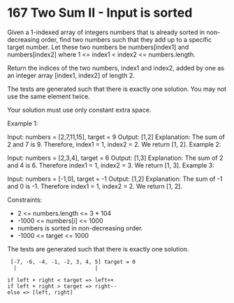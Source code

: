 # 167 Two Sum II - Input is sorted

Given a 1-indexed array of integers numbers that is already sorted in non-decreasing order, find two numbers such that they add up to a specific target number. Let these two numbers be numbers[index1] and numbers[index2] where 1 <= index1 < index2 <= numbers.length.

Return the indices of the two numbers, index1 and index2, added by one as an integer array [index1, index2] of length 2.

The tests are generated such that there is exactly one solution. You may not use the same element twice.

Your solution must use only constant extra space.

Example 1:

Input: numbers = [2,7,11,15], target = 9
Output: [1,2]
Explanation: The sum of 2 and 7 is 9. Therefore, index1 = 1, index2 = 2. We return [1, 2].
Example 2:

Input: numbers = [2,3,4], target = 6
Output: [1,3]
Explanation: The sum of 2 and 4 is 6. Therefore index1 = 1, index2 = 3. We return [1, 3].
Example 3:

Input: numbers = [-1,0], target = -1
Output: [1,2]
Explanation: The sum of -1 and 0 is -1. Therefore index1 = 1, index2 = 2. We return [1, 2].


Constraints:
- 2 <= numbers.length <= 3 * 104
- -1000 <= numbers[i] <= 1000
- numbers is sorted in non-decreasing order.
- -1000 <= target <= 1000

The tests are generated such that there is exactly one solution.

    
     [-7, -6, -4, -1, -2, 3, 4, 5] target = 0
      |                         |     

    if left + right < target => left++          
    if left + right > target => right--
    else => [left, right]         
